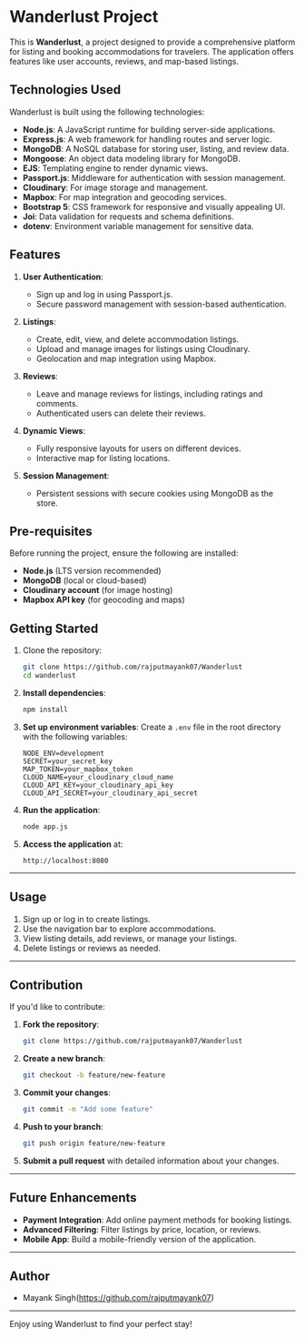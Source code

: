 # Wanderlust Project

This is **Wanderlust**, a project designed to provide a comprehensive platform for listing and booking accommodations for travelers. The application offers features like user accounts, reviews, and map-based listings.

## Technologies Used

Wanderlust is built using the following technologies:

- **Node.js**: A JavaScript runtime for building server-side applications.
- **Express.js**: A web framework for handling routes and server logic.
- **MongoDB**: A NoSQL database for storing user, listing, and review data.
- **Mongoose**: An object data modeling library for MongoDB.
- **EJS**: Templating engine to render dynamic views.
- **Passport.js**: Middleware for authentication with session management.
- **Cloudinary**: For image storage and management.
- **Mapbox**: For map integration and geocoding services.
- **Bootstrap 5**: CSS framework for responsive and visually appealing UI.
- **Joi**: Data validation for requests and schema definitions.
- **dotenv**: Environment variable management for sensitive data.

## Features

1. **User Authentication**:
   - Sign up and log in using Passport.js.
   - Secure password management with session-based authentication.
   
2. **Listings**:
   - Create, edit, view, and delete accommodation listings.
   - Upload and manage images for listings using Cloudinary.
   - Geolocation and map integration using Mapbox.

3. **Reviews**:
   - Leave and manage reviews for listings, including ratings and comments.
   - Authenticated users can delete their reviews.

4. **Dynamic Views**:
   - Fully responsive layouts for users on different devices.
   - Interactive map for listing locations.

5. **Session Management**:
   - Persistent sessions with secure cookies using MongoDB as the store.

## Pre-requisites

Before running the project, ensure the following are installed:
- **Node.js** (LTS version recommended)
- **MongoDB** (local or cloud-based)
- **Cloudinary account** (for image hosting)
- **Mapbox API key** (for geocoding and maps)

## Getting Started

1. Clone the repository:
   ```bash
   git clone https://github.com/rajputmayank07/Wanderlust
   cd wanderlust

2. **Install dependencies**:
   ```bash
   npm install
   ```

3. **Set up environment variables**:
   Create a `.env` file in the root directory with the following variables:
   ```
   NODE_ENV=development
   SECRET=your_secret_key
   MAP_TOKEN=your_mapbox_token
   CLOUD_NAME=your_cloudinary_cloud_name
   CLOUD_API_KEY=your_cloudinary_api_key
   CLOUD_API_SECRET=your_cloudinary_api_secret
   ```

4. **Run the application**:
   ```bash
   node app.js
   ```

5. **Access the application** at:
   ```
   http://localhost:8080
   ```

---

## Usage

1. Sign up or log in to create listings.
2. Use the navigation bar to explore accommodations.
3. View listing details, add reviews, or manage your listings.
4. Delete listings or reviews as needed.

---

## Contribution

If you'd like to contribute:

1. **Fork the repository**:
   ```bash
   git clone https://github.com/rajputmayank07/Wanderlust
   ```

2. **Create a new branch**:
   ```bash
   git checkout -b feature/new-feature
   ```

3. **Commit your changes**:
   ```bash
   git commit -m "Add some feature"
   ```

4. **Push to your branch**:
   ```bash
   git push origin feature/new-feature
   ```

5. **Submit a pull request** with detailed information about your changes.

---

## Future Enhancements

- **Payment Integration**: Add online payment methods for booking listings.
- **Advanced Filtering**: Filter listings by price, location, or reviews.
- **Mobile App**: Build a mobile-friendly version of the application.

---

## Author

- Mayank Singh(https://github.com/rajputmayank07)

---

Enjoy using Wanderlust to find your perfect stay!
```

